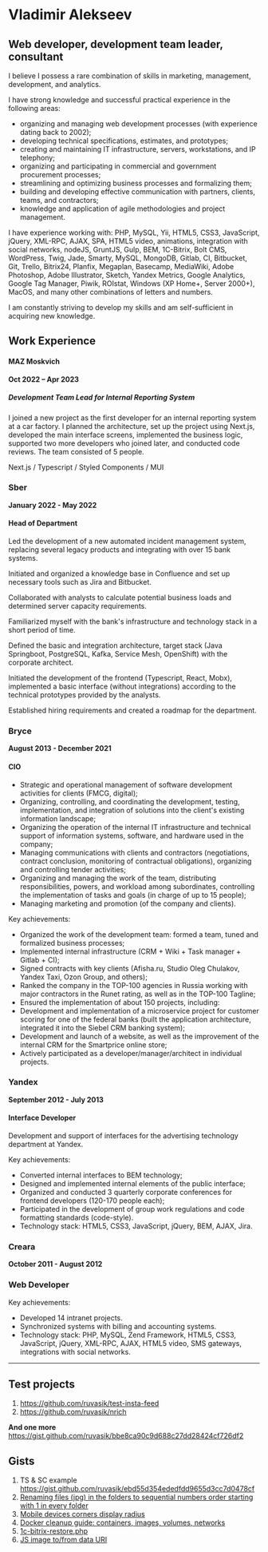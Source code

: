 # Vladimir Alekseev

## Web developer, development team leader, consultant

I believe I possess a rare combination of skills in marketing, management, development, and analytics.

I have strong knowledge and successful practical experience in the following areas:
* organizing and managing web development processes (with experience dating back to 2002);
* developing technical specifications, estimates, and prototypes;
* creating and maintaining IT infrastructure, servers, workstations, and IP telephony;
* organizing and participating in commercial and government procurement processes;
* streamlining and optimizing business processes and formalizing them;
* building and developing effective communication with partners, clients, teams, and contractors;
* knowledge and application of agile methodologies and project management.

I have experience working with: PHP, MySQL, Yii, HTML5, CSS3, JavaScript, jQuery, XML-RPC, AJAX, SPA, HTML5 video, animations, integration with social networks, nodeJS, GruntJS, Gulp, BEM, 1C-Bitrix, Bolt CMS, WordPress, Twig, Jade, Smarty, MySQL, MongoDB, Gitlab, CI, Bitbucket, Git, Trello, Bitrix24, Planfix, Megaplan, Basecamp, MediaWiki, Adobe Photoshop, Adobe Illustrator, Sketch, Yandex Metrics, Google Analytics, Google Tag Manager, Piwik, ROIstat, Windows (XP Home+, Server 2000+), MacOS, and many other combinations of letters and numbers.

I am constantly striving to develop my skills and am self-sufficient in acquiring new knowledge.

## Work Experience

#### MAZ Moskvich
**Oct 2022 – Apr 2023**
##### Development Team Lead for Internal Reporting System
I joined a new project as the first developer for an internal reporting system at a car factory. I planned the architecture, set up the project using Next.js, developed the main interface screens, implemented the business logic, supported two more developers who joined later, and conducted code reviews. The team consisted of 5 people.

Next.js / Typescript / Styled Components / MUI

### Sber
**January 2022 - May 2022**
#### Head of Department
Led the development of a new automated incident management system, replacing several legacy products and integrating with over 15 bank systems.

Initiated and organized a knowledge base in Confluence and set up necessary tools such as Jira and Bitbucket.

Collaborated with analysts to calculate potential business loads and determined server capacity requirements.

Familiarized myself with the bank's infrastructure and technology stack in a short period of time.

Defined the basic and integration architecture, target stack (Java Springboot, PostgreSQL, Kafka, Service Mesh, OpenShift) with the corporate architect.

Initiated the development of the frontend (Typescript, React, Mobx), implemented a basic interface (without integrations) according to the technical prototypes provided by the analysts.

Established hiring requirements and created a roadmap for the department.

### Bryce
**August 2013 - December 2021**
#### CIO
* Strategic and operational management of software development activities for clients (FMCG, digital);
* Organizing, controlling, and coordinating the development, testing, implementation, and integration of solutions into the client's existing information landscape;
* Organizing the operation of the internal IT infrastructure and technical support of information systems, software, and hardware used in the company;
* Managing communications with clients and contractors (negotiations, contract conclusion, monitoring of contractual obligations), organizing and controlling tender activities;
* Organizing and managing the work of the team, distributing responsibilities, powers, and workload among subordinates, controlling the implementation of tasks and goals (in charge of up to 15 people);
* Managing marketing and promotion (of the company and clients).

Key achievements:
* Organized the work of the development team: formed a team, tuned and formalized business processes;
* Implemented internal infrastructure (CRM + Wiki + Task manager + Gitlab + CI);
* Signed contracts with key clients (Afisha.ru, Studio Oleg Chulakov, Yandex Taxi, Ozon Group, and others);
* Ranked the company in the TOP-100 agencies in Russia working with major contractors in the Runet rating, as well as in the TOP-100 Tagline;
* Ensured the implementation of about 150 projects, including:
* Development and implementation of a microservice project for customer scoring for one of the federal banks (built the application architecture, integrated it into the Siebel CRM banking system);
* Development and launch of a website, as well as the improvement of the internal CRM for the Smartprice online store;
* Actively participated as a developer/manager/architect in individual projects.

### Yandex
**September 2012 - July 2013**
#### Interface Developer
Development and support of interfaces for the advertising technology department at Yandex.

Key achievements:
* Converted internal interfaces to BEM technology;
* Designed and implemented internal elements of the public interface;
* Organized and conducted 3 quarterly corporate conferences for frontend developers (120-170 people each);
* Participated in the development of group work regulations and code formatting standards (code-style).
* Technology stack: HTML5, CSS3, JavaScript, jQuery, BEM, AJAX, Jira.


### Creara
**October 2011 - August 2012**
### Web Developer
Key achievements:
* Developed 14 intranet projects.
* Synchronized systems with billing and accounting systems.
* Technology stack: PHP, MySQL, Zend Framework, HTML5, CSS3, JavaScript, jQuery, XML-RPC, AJAX, HTML5 video, SMS gateways, integrations with social networks.

<hr/>

Test projects
-------------
1. https://github.com/ruvasik/test-insta-feed
1. https://github.com/ruvasik/nrich

**And one more**
https://gist.github.com/ruvasik/bbe8ca90c9d688c27dd28424cf726df2

Gists
-----
1. TS & SC example https://gist.github.com/ruvasik/ebd55d354ededfdd9655d3cc7d0478cf
1. [Renaming files (jpg) in the folders to sequential numbers order starting with 1 in every folder](https://gist.github.com/ruvasik/fcc90970a6aaf3a9de780788958cd6de)
1. [Mobile devices corners display radius](https://gist.github.com/ruvasik/18e511724ebf592e417c5bcae2486cc9)
1. [Docker cleanup guide: containers, images, volumes, networks](https://gist.github.com/ruvasik/c6a79fde1fc65dacd9156677d6df4bc0)
1. [1c-bitrix-restore.php](https://gist.github.com/ruvasik/e1fb3dda5d74c7b99fe875f528f6e700)
1. [JS image to/from data URI](https://gist.github.com/ruvasik/f9389fa0454012102eb926514447417b)
